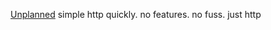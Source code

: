 [Unplanned][up] simple http quickly. no features. no fuss. just http

[up]: http://github.com/softprops/unplanned
